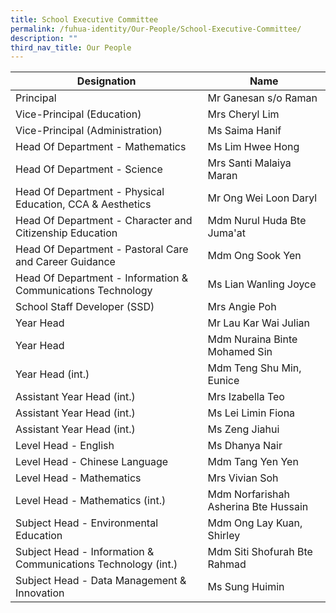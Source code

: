 ```yaml
---
title: School Executive Committee
permalink: /fuhua-identity/Our-People/School-Executive-Committee/
description: ""
third_nav_title: Our People
---
```

| Designation                                                     | Name                 |
|----------------------------------------------------------------|---------------------------------------|
| Principal                                                      | Mr Ganesan s/o Raman                 |
| Vice-Principal (Education)                                     | Mrs Cheryl Lim                        |
| Vice-Principal (Administration)                                | Ms Saima Hanif                        |
| Head Of Department - Mathematics                               | Ms Lim Hwee Hong                      |
| Head Of Department - Science                                   | Mrs Santi Malaiya Maran               |                
| Head Of Department - Physical Education, CCA & Aesthetics       | Mr Ong Wei Loon Daryl           |
| Head Of Department - Character and Citizenship Education       | Mdm Nurul Huda Bte Juma'at            |
| Head Of Department - Pastoral Care and Career Guidance         | Mdm Ong Sook Yen                      |
| Head Of Department - Information & Communications Technology   | Ms Lian Wanling Joyce                 |
| School Staff Developer (SSD)                                   | Mrs Angie Poh                         |
| Year Head                                                      | Mr Lau Kar Wai Julian                 |
| Year Head                                                      | Mdm Nuraina Binte Mohamed Sin         |
| Year Head (int.)                                                     | Mdm Teng Shu Min, Eunice                      |
| Assistant Year Head (int.)                                           | Mrs Izabella Teo              |
| Assistant Year Head (int.)                                     | Ms Lei Limin Fiona                    |
| Assistant Year Head (int.)                                     | Ms Zeng Jiahui                        |
| Level Head - English                                           |  Ms Dhanya Nair                       |
| Level Head - Chinese Language                                  |  Mdm Tang Yen Yen                     |
| Level Head - Mathematics                                       | Mrs Vivian Soh                        |
| Level Head - Mathematics (int.)                                |  Mdm Norfarishah Asherina Bte Hussain |
| Subject Head - Environmental Education                         | Mdm Ong Lay Kuan, Shirley             |
| Subject Head - Information & Communications Technology (int.)  | Mdm Siti Shofurah Bte Rahmad          |
| Subject Head - Data Management & Innovation                    |  Ms Sung Huimin                       |